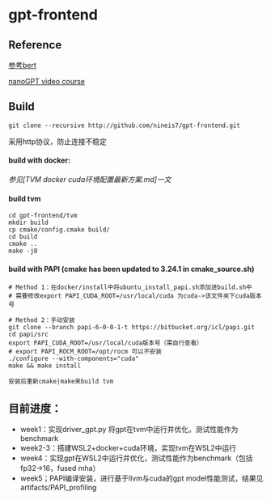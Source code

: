 # gpt-frontend

## Reference

[参考bert](https://tvm.apache.org/2020/07/14/bert-pytorch-tvm)

[nanoGPT video course](https://www.youtube.com/watch?v=kCc8FmEb1nY)

## Build
```
git clone --recursive http://github.com/nineis7/gpt-frontend.git
```
采用http协议，防止连接不稳定

#### build with docker:

*参见[TVM docker cuda环境配置最新方案.md]一文*

#### build tvm
```
cd gpt-frontend/tvm
mkdir build
cp cmake/config.cmake build/
cd build
cmake ..
make -j8
```

#### build with PAPI (cmake has been updated to 3.24.1 in cmake_source.sh)
```
# Method 1：在docker/install中将ubuntu_install_papi.sh添加进build.sh中
# 需要修改export PAPI_CUDA_ROOT=/usr/local/cuda 为cuda->该文件夹下cuda版本号

# Method 2：手动安装
git clone --branch papi-6-0-0-1-t https://bitbucket.org/icl/papi.git
cd papi/src
export PAPI_CUDA_ROOT=/usr/local/cuda版本号（需自行查看）
# export PAPI_ROCM_ROOT=/opt/rocm 可以不安装
./configure --with-components="cuda"
make && make install

安装后重新cmake|make来build tvm
```

## 目前进度：
- week1：实现driver_gpt.py 将gpt在tvm中运行并优化，测试性能作为benchmark
- week2-3：搭建WSL2+docker+cuda环境，实现tvm在WSL2中运行
- week4：实现gpt在WSL2中运行并优化，测试性能作为benchmark（包括fp32->16，fused mha）
- week5；PAPI编译安装，进行基于llvm与cuda的gpt model性能测试，结果见artifacts/PAPI_profiling